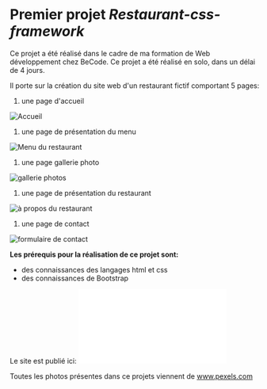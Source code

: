 # Premier projet *Restaurant-css-framework*
Ce projet a été réalisé dans le cadre de ma formation de Web développement chez BeCode. 
Ce projet a été réalisé en solo, dans un délai de 4 jours. 

Il porte sur la création du site web d'un restaurant fictif comportant 5 pages: 

1. une page d'accueil  

![Accueil](ReadMeAccueil.png)


1. une page de présentation du menu

![Menu du restaurant](ReadMeMenu.png)


1. une page gallerie photo 

 ![gallerie photos](ReadMeGallerie.png)


1. une page de présentation du restaurant 

![à propos du restaurant](ReadMeRestaurant.png)


1. une page de contact 

![formulaire de contact](ReadMeContact.png)




**Les prérequis pour la réalisation de ce projet sont:**
- des connaissances des langages html et css
- des connaissances de Bootstrap

Le site est publié ici: ![page d'accueil du site](acceuil.html)



Toutes les photos présentes dans ce projets viennent de www.pexels.com







